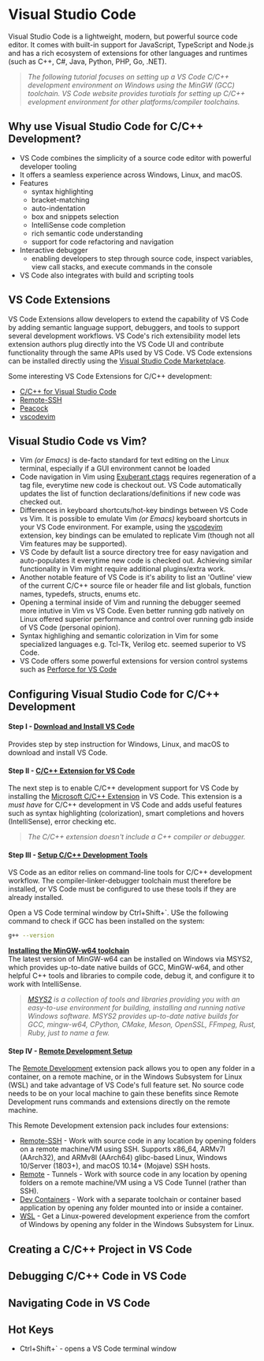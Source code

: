 # Visual Studio Code
Visual Studio Code is a lightweight, modern, but powerful source code editor. It comes with built-in support for JavaScript, TypeScript and Node.js and has a rich ecosystem of extensions for other languages and runtimes (such as C++, C#, Java, Python, PHP, Go, .NET).

> *The following tutorial focuses on setting up a VS Code C/C++ development environment on Windows using the MinGW (GCC) toolchain. VS Code website provides turotials for setting up C/C++ evelopment environment for other platforms/compiler toolchains.*
 
## Why use Visual Studio Code for C/C++ Development?
* VS Code combines the simplicity of a source code editor with powerful developer tooling 
* It offers a seamless experience across Windows, Linux, and macOS.
* Features
  * syntax highlighting
  * bracket-matching
  * auto-indentation
  * box and snippets selection
  * IntelliSense code completion
  * rich semantic code understanding
  * support for code refactoring and navigation
* Interactive debugger
  * enabling developers to step through source code, inspect variables, view call stacks, and execute commands in the console
* VS Code also integrates with build and scripting tools

## VS Code Extensions
VS Code Extensions allow developers to extend the capability of VS Code by adding semantic language support, debuggers, and tools to support several development workflows. VS Code's rich extensibility model lets extension authors plug directly into the VS Code UI and contribute functionality through the same APIs used by VS Code. VS Code extensions can be installed directly using the [Visual Studio Code Marketplace](https://marketplace.visualstudio.com/VSCode). 

Some interesting VS Code Extensions for C/C++ development:
* [C/C++ for Visual Studio Code](https://marketplace.visualstudio.com/items?itemName=ms-vscode.cpptools)
* [Remote-SSH](https://marketplace.visualstudio.com/items?itemName=ms-vscode-remote.remote-ssh)
* [Peacock](https://marketplace.visualstudio.com/items?itemName=johnpapa.vscode-peacock)
* [vscodevim](https://marketplace.visualstudio.com/items?itemName=vscodevim.vim)

## Visual Studio Code vs Vim?
* Vim *(or Emacs)* is de-facto standard for text editing on the Linux terminal, especially if a GUI environment cannot be loaded
* Code navigation in Vim using [Exuberant ctags](https://ctags.sourceforge.net/) requires regeneration of a tag file, everytime new code is checkout out. VS Code automatically updates the list of function declarations/definitions if new code was checked out.
* Differences in keyboard shortcuts/hot-key bindings between VS Code vs Vim. It is possible to emulate Vim *(or Emacs)* keyboard shortcuts in your VS Code environment. For example, using the [vscodevim](https://marketplace.visualstudio.com/items?itemName=vscodevim.vim) extension, key bindings can be emulated to replicate Vim (though not all Vim features may be supported).
* VS Code by default list a source directory tree for easy navigation and auto-populates it everytime new code is checked out. Achieving similar functionality in Vim might require additional plugins/extra work.
* Another notable feature of VS Code is it's ability to list an 'Outline' view of the current C/C++ source file or header file and list globals, function names, typedefs, structs, enums etc.
* Opening a terminal inside of Vim and running the debugger seemed more intutive in Vim vs VS Code. Even better running gdb natively on Linux offered superior performance and control over running gdb inside of VS Code (personal opinion).
* Syntax highlighing and semantic colorization in Vim for some specialized languages e.g. Tcl-Tk, Verilog etc. seemed superior to VS Code.
* VS Code offers some powerful extensions for version control systems such as [Perforce for VS Code](https://marketplace.visualstudio.com/items?itemName=mjcrouch.perforce)

## Configuring Visual Studio Code for C/C++ Development

#### Step I - [Download and Install VS Code](https://code.visualstudio.com/docs/setup/setup-overview)
Provides step by step instruction for Windows, Linux, and macOS to download and install VS Code.

#### Step II - [C/C++ Extension for VS Code](https://code.visualstudio.com/docs/languages/cpp)
The next step is to enable C/C++ development support for VS Code by installing the [Microsoft C/C++ Extension](https://code.visualstudio.com/docs/languages/cpp) in VS Code. This extension is a *must have* for C/C++ development in VS Code and adds useful features such as syntax highlighting (colorization), smart completions and hovers (IntelliSense), error checking etc.

> *The C/C++ extension doesn't include a C++ compiler or debugger.*

#### Step III - [Setup C/C++ Development Tools](https://code.visualstudio.com/docs/languages/cpp)
VS Code as an editor relies on command-line tools for C/C++ development workflow. The compiler-linker-debugger toolchain must therefore be installed, or VS Code must be configured to use these tools if they are already installed.

Open a VS Code terminal window by Ctrl+Shift+`. USe the following command to check if GCC has been installed on the system:
```bash
g++ --version
```

**[Installing the MinGW-w64 toolchain](https://code.visualstudio.com/docs/cpp/config-mingw#_prerequisites)**  
The latest version of MinGW-w64 can be installed on Windows via MSYS2, which provides up-to-date native builds of GCC, MinGW-w64, and other helpful C++ tools and libraries to compile code, debug it, and configure it to work with IntelliSense.

> *[MSYS2](https://www.msys2.org/) is a collection of tools and libraries providing you with an easy-to-use environment for building, installing and running native Windows software. MSYS2 provides up-to-date native builds for GCC, mingw-w64, CPython, CMake, Meson, OpenSSL, FFmpeg, Rust, Ruby, just to name a few.*

#### Step IV - [Remote Development Setup](https://code.visualstudio.com/docs/remote/remote-overview)
The [Remote Development](https://marketplace.visualstudio.com/items?itemName=ms-vscode-remote.vscode-remote-extensionpack) extension pack allows you to open any folder in a container, on a remote machine, or in the Windows Subsystem for Linux (WSL) and take advantage of VS Code's full feature set. No source code needs to be on your local machine to gain these benefits since Remote Development runs commands and extensions directly on the remote machine.  

This Remote Development extension pack includes four extensions:
* [Remote-SSH](https://marketplace.visualstudio.com/items?itemName=ms-vscode-remote.remote-ssh) - Work with source code in any location by opening folders on a remote machine/VM using SSH. Supports x86_64, ARMv7l (AArch32), and ARMv8l (AArch64) glibc-based Linux, Windows 10/Server (1803+), and macOS 10.14+ (Mojave) SSH hosts.
* [Remote](https://marketplace.visualstudio.com/items?itemName=ms-vscode.remote-server) - Tunnels - Work with source code in any location by opening folders on a remote machine/VM using a VS Code Tunnel (rather than SSH).
* [Dev Containers](https://marketplace.visualstudio.com/items?itemName=ms-vscode-remote.remote-containers) - Work with a separate toolchain or container based application by opening any folder mounted into or inside a container.
* [WSL](https://marketplace.visualstudio.com/items?itemName=ms-vscode-remote.remote-wsl) - Get a Linux-powered development experience from the comfort of Windows by opening any folder in the Windows Subsystem for Linux.

## Creating a C/C++ Project in VS Code
## Debugging C/C++ Code in VS Code
## Navigating Code in VS Code

## Hot Keys
* Ctrl+Shift+` - opens a VS Code terminal window
